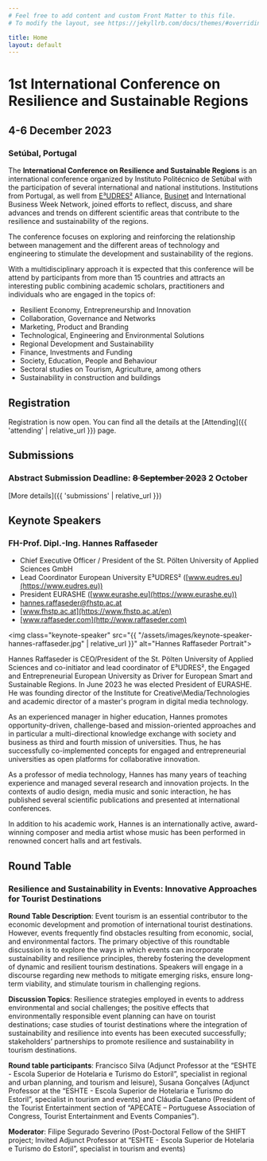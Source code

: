 ```yaml
---
# Feel free to add content and custom Front Matter to this file.
# To modify the layout, see https://jekyllrb.com/docs/themes/#overriding-theme-defaults

title: Home
layout: default
---
```


# 1st International Conference on Resilience and Sustainable Regions

## 4-6 December 2023
### Setúbal, Portugal

The **International Conference on Resilience and Sustainable Regions** is an international conference organized by Instituto Politécnico de Setúbal with the participation of several international and national institutions. Institutions from Portugal, as well from [E³UDRES²](https://eudres.eu/) Alliance, [Businet](https://www.businet.org.uk/) and International Business Week Network, joined efforts to reflect, discuss, and share advances and trends on different scientific areas that contribute to the resilience and sustainability of the regions.

The conference focuses on exploring and reinforcing the relationship between management and the different areas of technology and engineering to stimulate the development and sustainability of the regions.
 
With a multidisciplinary approach it is expected that this conference will be attend by participants from more than 15 countries and attracts an interesting public combining academic scholars, practitioners and individuals who are engaged in the topics of:
- Resilient Economy, Entrepreneurship and Innovation
- Collaboration, Governance and Networks
- Marketing, Product and Branding
- Technological, Engineering and Environmental Solutions
- Regional Development and Sustainability
- Finance, Investments and Funding
- Society, Education, People and Behaviour
- Sectoral studies on Tourism, Agriculture, among others
- Sustainability in construction and buildings

## Registration
Registration is now open. You can find all the details at the [Attending]({{ 'attending' | relative_url }}) page.

## Submissions
### Abstract Submission Deadline: ~~8 September 2023~~ 2 October
[More details]({{ 'submissions' | relative_url }})

<article id="keynotes" markdown="1">

## Keynote Speakers

<section id="keynote1" markdown="1">

### FH-Prof. Dipl.-Ing. Hannes Raffaseder
- Chief Executive Officer / President of the St. Pölten University of Applied Sciences GmbH
- Lead Coordinator European University E³UDRES² ([www.eudres.eu](https://www.eudres.eu)) 
- President EURASHE ([www.eurashe.eu](https://www.eurashe.eu))
- <i class="fa-solid fa-envelope"></i> [hannes.raffaseder@fhstp.ac.at](mailto:hannes.raffaseder@fhstp.ac.at)
- <i class="fa-solid fa-building-columns"></i> [www.fhstp.ac.at](https://www.fhstp.ac.at/en)
- <i class="fa-solid fa-globe"></i> [www.raffaseder.com](http://www.raffaseder.com)

<img class="keynote-speaker" src="{{ "/assets/images/keynote-speaker-hannes-raffaseder.jpg" | relative_url }}" alt="Hannes Raffaseder Portrait">

Hannes Raffaseder is CEO/President of the St. Pölten University of Applied Sciences and co-initiator and lead coordinator of E³UDRES², the Engaged and Entrepreneurial European University as Driver for European Smart and Sustainable Regions. In June 2023 he was elected President of EURASHE. He was founding director of the Institute for Creative\Media/Technologies and academic director of a master's program in digital media technology.

As an experienced manager in higher education, Hannes promotes opportunity-driven, challenge-based and mission-oriented approaches and in particular a multi-directional knowledge exchange with society and business as third and fourth mission of universities. Thus, he has successfully co-implemented concepts for engaged and entrepreneurial universities as open platforms for collaborative innovation.

As a professor of media technology, Hannes has many years of teaching experience and managed several research and innovation projects.  In the contexts of audio design, media music and sonic interaction, he has published several scientific publications and presented at international conferences. 

In addition to his academic work, Hannes is an internationally active, award-winning composer and media artist whose music has been performed in renowned concert halls and art festivals.

</section>

</article>

<article id="roundtables" markdown="1">

## Round Table

<section id="rountable1" markdown="1">

### Resilience and Sustainability in Events: Innovative Approaches for Tourist Destinations
 
**Round Table Description**: Event tourism is an essential contributor to the economic development and promotion of international tourist destinations. However, events frequently find obstacles resulting from economic, social, and environmental factors. The primary objective of this roundtable discussion is to explore the ways in which events can incorporate sustainability and resilience principles, thereby fostering the development of dynamic and resilient tourism destinations. Speakers will engage in a discourse regarding new methods to mitigate emerging risks, ensure long-term viability, and stimulate tourism in challenging regions.
 
**Discussion Topics**: Resilience strategies employed in events to address environmental and social challenges; the positive effects that environmentally responsible event planning can have on tourist destinations; case studies of tourist destinations where the integration of sustainability and resilience into events has been executed successfully; stakeholders’ partnerships to promote resilience and sustainability in tourism destinations.
 
**Round table participants**: Francisco Silva (Adjunct Professor at the “ESHTE - Escola Superior de Hotelaria e Turismo do Estoril”, specialist in regional and urban planning, and tourism and leisure), Susana Gonçalves (Adjunct Professor at the “ESHTE - Escola Superior de Hotelaria e Turismo do Estoril”, specialist in tourism and events) and Cláudia Caetano (President of the Tourist Entertainment section of “APECATE – Portuguese Association of Congress, Tourist Entertainment and Events Companies”).
 
**Moderator**: Filipe Segurado Severino (Post-Doctoral Fellow of the SHIFT project; Invited Adjunct Professor at “ESHTE - Escola Superior de Hotelaria e Turismo do Estoril”, specialist in tourism and events)

</section>

</article>